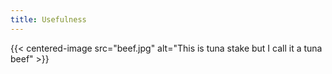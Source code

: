 ```yaml
---
title: Usefulness
---
```


{{< centered-image src="beef.jpg" alt="This is tuna stake but I call it a tuna beef" >}}

